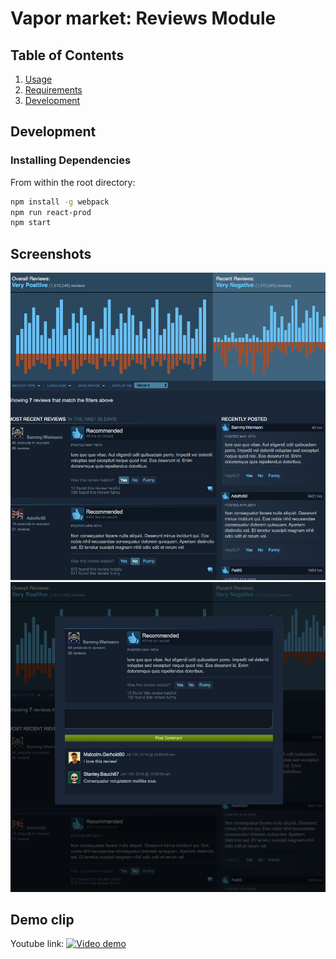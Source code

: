 # Vapor market: Reviews Module

## Table of Contents

1. [Usage](#Usage)
1. [Requirements](#requirements)
1. [Development](#development)

## Development
### Installing Dependencies

From within the root directory:

```sh
npm install -g webpack
npm run react-prod
npm start
```

## Screenshots
![User reviews and historical data](screenshot1.png)
![Review comment modal](screenshot2.png)

## Demo clip
Youtube link:
[![Video demo](https://img.youtube.com/vi/yFk6rN6DdSs/0.jpg)](https://youtu.be/yFk6rN6DdSs)
